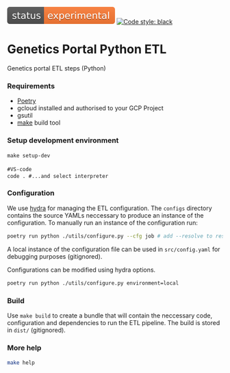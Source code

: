 [![status: experimental](https://github.com/GIScience/badges/raw/master/status/experimental.svg)](https://github.com/GIScience/badges#experimental)
[![Code style: black](https://img.shields.io/badge/code%20style-black-000000.svg)](https://github.com/psf/black)

# Genetics Portal Python ETL

Genetics portal ETL steps (Python)

### Requirements

- [Poetry](https://python-poetry.org/docs/)
- gcloud installed and authorised to your GCP Project
- gsutil
- [make](https://www.gnu.org/software/make/) build tool

### Setup development environment

```
make setup-dev

#VS-code
code . #...and select interpreter
```

### Configuration

We use [hydra](https://hydra.cc) for managing the ETL configuration. The `configs` directory contains the source YAMLs neccessary to produce an instance of the configuration. To manually run an instance of the configuration run:

```bash
poetry run python ./utils/configure.py --cfg job # add --resolve to resolve interpolations
```

A local instance of the configuration file can be used in `src/config.yaml` for debugging purposes (gitignored).

Configurations can be modified using hydra options.

```bash
poetry run python ./utils/configure.py environment=local
```


### Build

Use `make build` to create a bundle that will contain the neccessary code, configuration and dependencies to run the ETL pipeline. The build is stored in `dist/` (gitignored).


### More help

```bash
make help
```
